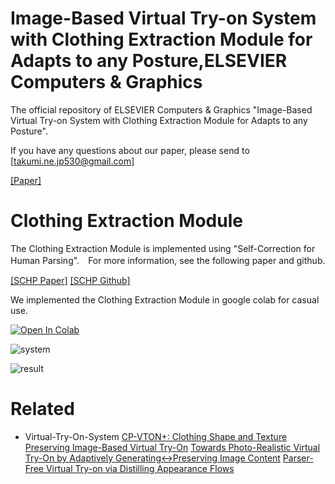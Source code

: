 # Image-Based Virtual Try-on System with Clothing Extraction Module for Adapts to any Posture,ELSEVIER Computers & Graphics
The official repository of ELSEVIER Computers & Graphics "Image-Based Virtual Try-on System with Clothing Extraction Module for Adapts to any Posture".

If you have any questions about our paper, please send to [takumi.ne.jp530@gmail.com]

[[Paper]](https://www.sciencedirect.com/science/article/abs/pii/S0097849322001091)

# Clothing Extraction Module
The Clothing Extraction Module is implemented using "Self-Correction for Human Parsing".　For more information, see the following paper and github.

[[SCHP Paper]](https://arxiv.org/abs/1910.09777)
[[SCHP Github]](https://github.com/GoGoDuck912/Self-Correction-Human-Parsing)

We implemented the Clothing Extraction Module in google colab for casual use.

[![Open In Colab](https://colab.research.google.com/assets/colab-badge.svg)](https://colab.research.google.com/github/ikenaga530/Image-based-virtual-try-on-system-with-clothing-extraction-module-that-adapts-to-any-posture/blob/master/Clothing_Extraction_Module.ipynb)

![system](https://github.com/ikenaga530/Image-based-virtual-try-on-system-with-clothing-extraction-module-that-adapts-to-any-posture/blob/main/images/system.png)

![result](https://github.com/ikenaga530/Image-based-virtual-try-on-system-with-clothing-extraction-module-that-adapts-to-any-posture/blob/main/images/result.png)

# Related
- Virtual-Try-On-System
[CP-VTON+: Clothing Shape and Texture Preserving Image-Based Virtual Try-On](https://github.com/minar09/cp-vton-plus)
[Towards Photo-Realistic Virtual Try-On by Adaptively Generating↔Preserving Image Content](https://github.com/switchablenorms/DeepFashion_Try_On)
[Parser-Free Virtual Try-on via Distilling Appearance Flows](https://github.com/geyuying/PF-AFN)



